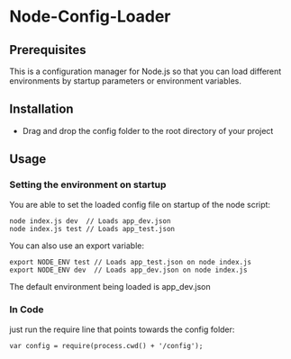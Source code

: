 # Node-Config-Loader
## Prerequisites
This is a configuration manager for Node.js so that you can load different environments by startup parameters or environment variables.

## Installation
* Drag and drop the config folder to the root directory of your project

## Usage
### Setting the environment on startup
You are able to set the loaded config file on startup of the node script:

    node index.js dev  // Loads app_dev.json
    node index.js test // Loads app_test.json

You can also use an export variable:

    export NODE_ENV test // Loads app_test.json on node index.js
    export NODE_ENV dev  // Loads app_dev.json on node index.js

The default environment being loaded is app_dev.json

### In Code
just run the require line that points towards the config folder:

    var config = require(process.cwd() + '/config');
